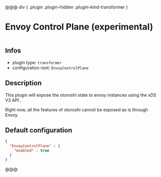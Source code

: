 
@@@ div { .plugin .plugin-hidden .plugin-kind-transformer }

# Envoy Control Plane (experimental)

<img class="plugin-logo plugin-hidden" src=""></img>

## Infos

* plugin type: `transformer`
* configuration root: `EnvoyControlPlane`

## Description

This plugin will expose the otoroshi state to envoy instances using the xDS V3 API`.

Right now, all the features of otoroshi cannot be exposed as is through Envoy.



## Default configuration

```json
{
  "EnvoyControlPlane" : {
    "enabled" : true
  }
}
```





@@@


